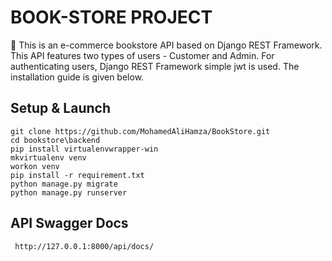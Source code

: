 # BOOK-STORE PROJECT

🛒 This is an e-commerce bookstore API based on Django REST Framework. This API features two types of users - Customer and Admin. For authenticating users, Django REST Framework simple jwt is used. The installation guide is given below.



## Setup & Launch
```
git clone https://github.com/MohamedAliHamza/BookStore.git
cd bookstore\backend
pip install virtualenvwrapper-win
mkvirtualenv venv
workon venv
pip install -r requirement.txt
python manage.py migrate
python manage.py runserver
```
## API Swagger Docs 
```
 http://127.0.0.1:8000/api/docs/
```
